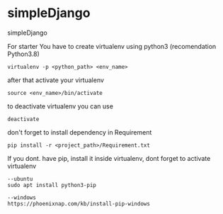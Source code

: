 # simpleDjango
simpleDjango


For starter You have to create virtualenv using python3 (recomendation Python3.8)
```
virtualenv -p <python_path> <env_name>
```

after that activate your virtualenv
```
source <env_name>/bin/activate
```

to deactivate virtualenv you can use
```
deactivate
```

don't forget to install dependency in Requirement
```
pip install -r <project_path>/Requirement.txt
```

If you dont. have pip, install it inside virtualenv, dont forget to activate virtualenv
```
--ubuntu
sudo apt install python3-pip

--windows
https://phoenixnap.com/kb/install-pip-windows
```

